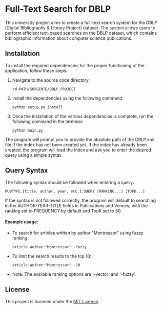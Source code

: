 # Full-Text Search for DBLP

This university project aims to create a full-text search system for the DBLP (Digital Bibliography & Library Project) dataset. The system allows users to perform efficient text-based searches on the DBLP dataset, which contains bibliographic information about computer science publications.

## Installation

To install the required dependencies for the proper functioning of the application, follow these steps:

1. Navigate to the source code directory:
	```
	cd PATH/SORGENTE/DBLP_PROJECT
	```

2. Install the dependencies using the following command:
	```
	python setup.py install
	```

3. Once the installation of the various dependencies is complete, run the following command in the terminal:

	```
	python main.py
	```

The program will prompt you to provide the absolute path of the DBLP.xml file if the index has not been created yet. If the index has already been created, the program will load the index and ask you to enter the desired query using a simple syntax.



## Query Syntax

The following syntax should be followed when entering a query:
```
PUBTYPE.[title, author, year, etc.]:QUERY [RANKING...] [TOPK...]
```
If the syntax is not followed correctly, the program will default to searching in the AUTHOR-YEAR-TITLE fields in Publications and Venues, with the ranking set to FREQUENCY by default and TopK set to 50.

#### Example usage:

* To search for articles written by author "Montressor" using fuzzy ranking:
	```
	article.author:"Montressor" -fuzzy
	```
* To limit the search results to the top 10:
	```
	article.author:"Montressor" -10
	```
	
- Note: The available ranking options are '-vector' and '-fuzzy'.

## License
This project is licensed under the [MIT License](LICENSE).




